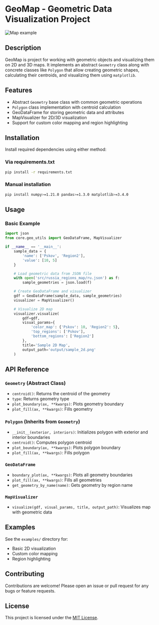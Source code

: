 # GeoMap - Geometric Data Visualization Project

![Map example](https://github.com/ErnestoAizenberg/entsearch/blob/main/output%2russia_regions_predict.jpg)

## Description

GeoMap is project for working with geometric objects and visualizing them on 2D and 3D maps. It implements an abstract `Geometry` class along with concrete classes like `Polygon` that allow creating geometric shapes, calculating their centroids, and visualizing them using `matplotlib`.

## Features

- Abstract `Geometry` base class with common geometric operations
- `Polygon` class implementation with centroid calculation
- GeoDataFrame for storing geometric data and attributes
- MapVisualizer for 2D/3D visualization
- Support for custom color mapping and region highlighting

## Installation

Install required dependencies using either method:

### Via requirements.txt
```bash
pip install -r requirements.txt
```

### Manual installation
```bash
pip install numpy>=1.21.0 pandas>=1.3.0 matplotlib>=3.4.0
```

## Usage

### Basic Example

```python
import json
from core.geo_utils import GeoDataFrame, MapVisualizer

if __name__ == '__main__':
    sample_data = {
        'name': ['Pskov', 'Region2'],
        'value': [10, 5]
    }

    # Load geometric data from JSON file
    with open('src/russia_regions_map/ru.json') as f:
        sample_geometries = json.load(f)

    # Create GeoDataFrame and visualizer
    gdf = GeoDataFrame(sample_data, sample_geometries)
    visualizer = MapVisualizer()

    # Visualize 2D map
    visualizer.visualize(
        gdf=gdf,
        visual_params={
            'color_map': {'Pskov': 10, 'Region2': 5},
            'top_regions': ['Pskov'],
            'bottom_regions': ['Region2']
        },
        title='Sample 2D Map',
        output_path='output/sample_2d.png'
    )
```

## API Reference

### `Geometry` (Abstract Class)
- `centroid()`: Returns the centroid of the geometry
- `type`: Returns geometry type
- `plot_boundary(ax, **kwargs)`: Plots geometry boundary
- `plot_fill(ax, **kwargs)`: Fills geometry

### `Polygon` (Inherits from `Geometry`)
- `__init__(exterior, interiors)`: Initializes polygon with exterior and interior boundaries
- `centroid()`: Computes polygon centroid
- `plot_boundary(ax, **kwargs)`: Plots polygon boundary
- `plot_fill(ax, **kwargs)`: Fills polygon

### `GeoDataFrame`
- `boundary_plot(ax, **kwargs)`: Plots all geometry boundaries
- `plot_fill(ax, **kwargs)`: Fills all geometries
- `get_geometry_by_name(name)`: Gets geometry by region name

### `MapVisualizer`
- `visualize(gdf, visual_params, title, output_path)`: Visualizes map with geometric data

## Examples

See the `examples/` directory for:
- Basic 2D visualization
- Custom color mapping
- Region highlighting

## Contributing

Contributions are welcome! Please open an issue or pull request for any bugs or feature requests.

## License

This project is licensed under the [MIT License](https://opensource.org/licenses/MIT).